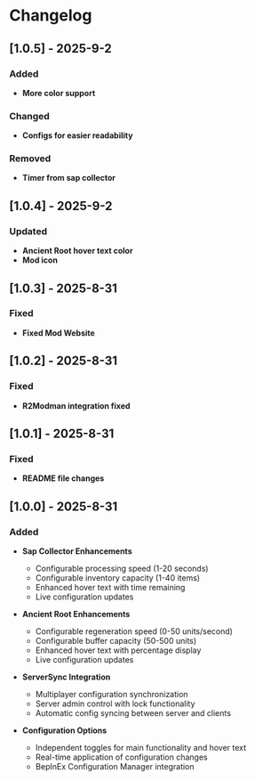 # Changelog

## [1.0.5] - 2025-9-2

### Added

- **More color support**

### Changed

- **Configs for easier readability**

### Removed

- **Timer from sap collector**

## [1.0.4] - 2025-9-2

### Updated

- **Ancient Root hover text color**
- **Mod icon**

## [1.0.3] - 2025-8-31

### Fixed

- **Fixed Mod Website**

## [1.0.2] - 2025-8-31

### Fixed

- **R2Modman integration fixed**

## [1.0.1] - 2025-8-31

### Fixed

- **README file changes**

## [1.0.0] - 2025-8-31

### Added

- **Sap Collector Enhancements**

  - Configurable processing speed (1-20 seconds)
  - Configurable inventory capacity (1-40 items)
  - Enhanced hover text with time remaining
  - Live configuration updates

- **Ancient Root Enhancements**

  - Configurable regeneration speed (0-50 units/second)
  - Configurable buffer capacity (50-500 units)
  - Enhanced hover text with percentage display
  - Live configuration updates

- **ServerSync Integration**

  - Multiplayer configuration synchronization
  - Server admin control with lock functionality
  - Automatic config syncing between server and clients

- **Configuration Options**
  - Independent toggles for main functionality and hover text
  - Real-time application of configuration changes
  - BepInEx Configuration Manager integration
